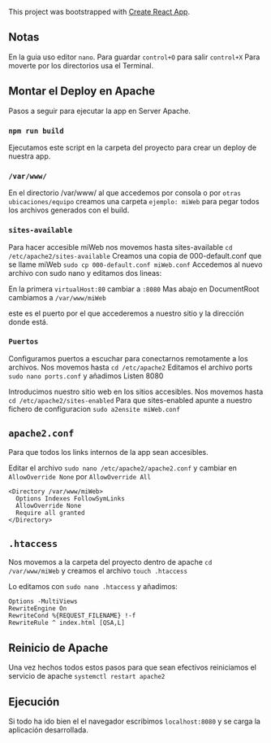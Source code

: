 This project was bootstrapped with [Create React App](https://github.com/facebook/create-react-app).

## Notas

En la guia uso editor `nano`. Para guardar `control+O` para salir `control+X`
Para moverte por los directorios usa el Terminal.

## Montar el Deploy en Apache

Pasos a seguir para ejecutar la app en Server Apache.

### `npm run build`

Ejecutamos este script en la carpeta del proyecto para crear un deploy de nuestra app.

### `/var/www/`

En el directorio /var/www/ al que accedemos por consola o por `otras ubicaciones/equipo` creamos una carpeta `ejemplo: miWeb` para
pegar todos los archivos generados con el build.

### `sites-available`

Para hacer accesible miWeb nos movemos hasta sites-available
`cd /etc/apache2/sites-available`
Creamos una copia de 000-default.conf que se llame miWeb
`sudo cp 000-default.conf miWeb.conf`
Accedemos al nuevo archivo con sudo nano y editamos dos lineas:

En la primera `virtualHost:80` cambiar a `:8080`
Mas abajo en DocumentRoot cambiamos a `/var/www/miWeb`

este es el puerto por el que accederemos a nuestro sitio y la dirección donde está.

### `Puertos`

Configuramos puertos a escuchar para conectarnos remotamente a los archivos.
Nos movemos hasta `cd /etc/apache2`
Editamos el archivo ports `sudo nano ports.conf` y añadimos Listen 8080

Introducimos nuestro sitio web en los sitios accesibles.
Nos movemos hasta `cd /etc/apache2/sites-enabled`
Para que sites-enabled apunte a nuestro fichero de configuracion
`sudo a2ensite miWeb.conf`

## `apache2.conf`

Para que todos los links internos de la app sean accesibles.

Editar el archivo `sudo nano /etc/apache2/apache2.conf`
y cambiar en `AllowOverride None` por `AllowOverride All`

```console
<Directory /var/www/miWeb>
  Options Indexes FollowSymLinks
  AllowOverride None
  Require all granted
</Directory>
```

## `.htaccess`

Nos movemos a la carpeta del proyecto dentro de apache `cd /var/www/miWeb` y creamos el archivo `touch .htaccess`

Lo editamos con `sudo nano .htaccess` y añadimos:

```console
Options -MultiViews
RewriteEngine On
RewriteCond %{REQUEST_FILENAME} !-f
RewriteRule ^ index.html [QSA,L]
```

## Reinicio de Apache

Una vez hechos todos estos pasos para que sean efectivos reiniciamos
el servicio de apache `systemctl restart apache2`

## Ejecución

Si todo ha ido bien el el navegador escribimos `localhost:8080` y se carga la aplicación desarrollada.
